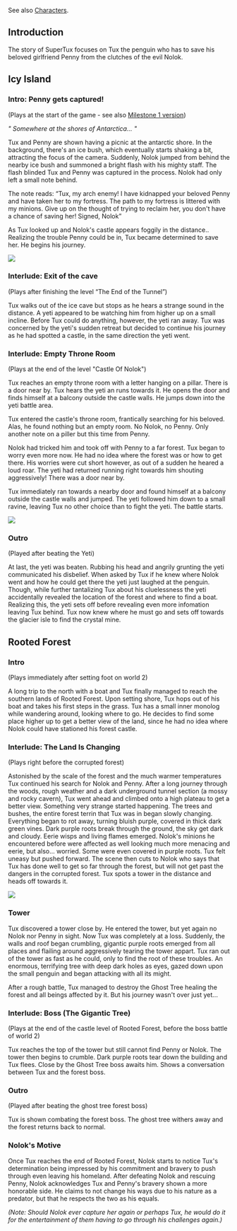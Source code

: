 See also [Characters](https://github.com/SuperTux/supertux/wiki/Characters).

Introduction
------------

The story of SuperTux focuses on Tux the penguin who has to save his beloved girlfriend Penny
from the clutches of the evil Nolok.

Icy Island
----------

### Intro: Penny gets captured!

(Plays at the start of the game - see also [Milestone 1 version](https://github.com/SuperTux/supertux/blob/v0.1.4/data/intro.txt))

*" Somewhere at the shores of Antarctica... "*

Tux and Penny are shown having a picnic at the antarctic shore. In the background, there's an ice bush, which
eventually starts shaking a bit, attracting the focus of the camera. Suddenly, Nolok jumped from behind the nearby
ice bush and summoned a bright flash with his mighty staff. The flash blinded Tux and Penny was captured in the
process. Nolok had only left a small note behind.

The note reads: “Tux, my arch enemy! I have kidnapped your beloved Penny and have taken her to my fortress. The
path to my fortress is littered with my minions. Give up on the thought of trying to reclaim her, you don't have
a chance of saving her! Signed, Nolok”

As Tux looked up and Nolok's castle appears foggily in the distance.. Realizing the trouble Penny could be in,
Tux became determined to save her. He begins his journey.

![](images/Introcutscene.png)

### Interlude: Exit of the cave

(Plays after finishing the level “The End of the Tunnel”)

Tux walks out of the ice cave but stops as he hears a strange sound in the distance. A yeti appeared to be
watching him from higher up on a small incline. Before Tux could do anything, however, the yeti ran away.
Tux was concerned by the yeti's sudden retreat but decided to continue his journey as he had spotted a castle,
in the same direction the yeti went.

### Interlude: Empty Throne Room

(Plays at the end of the level "Castle Of Nolok")

Tux reaches an empty throne room with a letter hanging on a pillar. There is a door near by. Tux hears the yeti
an runs towards it. He opens the door and finds himself at a balcony outside the castle walls. He jumps down into
the yeti battle area.

Tux entered the castle's throne room, frantically searching for his beloved. Alas, he found nothing but an empty
room. No Nolok, no Penny. Only another note on a piller but this time from Penny.

Nolok had tricked him and took off with Penny to a far forest. Tux began to worry even more now. He had no idea
where the forest was or how to get there. His worries were cut short however, as out of a sudden  he heared a loud
roar. The yeti had returned running right towards him shouting aggressively! There was a door near by.

Tux immediately ran towards a nearby door and found himself at a balcony outside the castle walls and jumped. The
yeti followed him down to a small ravine, leaving Tux no other choice than to fight the yeti. The battle starts.

![](images/Interlude01.jpg)

### Outro

(Played after beating the Yeti)

At last, the yeti was beaten. Rubbing his head and angrily grunting the yeti communicated his disbelief.
When asked by Tux if he knew where Nolok went and how he could get there the yeti just laughed at the penguin.
Though, while further tantalizing Tux about his cluelessness the yeti accidentally revealed the location of the
forest and where to find a boat. Realizing this, the yeti sets off before revealing even more infomation leaving
Tux behind. Tux now knew where he must go and sets off towards the glacier isle to find the crystal mine.

Rooted Forest
-------------

### Intro

(Plays immediately after setting foot on world 2)

A long trip to the north with a boat and Tux finally managed to reach the southern lands of Rooted Forest. Upon
setting shore, Tux hops out of his boat and takes his first steps in the grass. Tux has a small inner monolog while
wandering around, looking where to go. He decides to find some place higher up to get a better view of the land,
since he had no idea where Nolok could have stationed his forest castle.

### Interlude: The Land Is Changing

(Plays right before the corrupted forest)

Astonished by the scale of the forest and the much warmer temperatures Tux continued his search for Nolok and
Penny. After a long journey through the woods, rough weather and a dark underground tunnel section (a mossy and rocky
cavern), Tux went ahead and climbed onto a high plateau to get a better view. Something very strange started happening.
The trees and bushes, the entire forest terrin that Tux was in began slowly changing. Everything began to rot away,
turning bluish purple, covered in thick dark green vines. Dark purple roots break through the ground, the sky get dark
and cloudy. Eerie wisps and living flames emerged. Nolok's minions he encountered before were affected as well looking
much more menacing and eerie, but also... worried. Some were even covered in purple roots. Tux felt uneasy but pushed
forward. The scene then cuts to Nolok who says that Tux has done well to get so far through the forest, but will not
get past the dangers in the corrupted forest. Tux spots a tower in the distance and heads off towards it.

![](images/Ghostforest.png)

### Tower

Tux discovered a tower close by. He entered the tower, but yet again no Nolok nor Penny in sight.
Now Tux was completely at a loss. Suddenly, the walls and roof began crumbling, gigantic purple roots emerged
from all places and flailing around aggressively tearing the tower appart. Tux ran out of the tower as fast as
he could, only to find the root of these troubles. An enormous, terrifying tree with deep dark holes as eyes,
gazed down upon the small penguin and began attacking with all its might.

After a rough battle, Tux managed to destroy the Ghost Tree healing the forest and all beings affected by it.
But his journey wasn't over just yet...

### Interlude: Boss (The Gigantic Tree)

(Plays at the end of the castle level of Rooted Forest, before the boss battle of world 2)

Tux reaches the top of the tower but still cannot find Penny or Nolok. The tower then begins to crumble. Dark
purple roots tear down the building and Tux flees. Close by the Ghost Tree boss awaits him. Shows a conversation
between Tux and the forest boss.

### Outro

(Played after beating the ghost tree forest boss)

Tux is shown combating the forest boss. The ghost tree withers away and the forest returns back to normal.

### Nolok's Motive

Once Tux reaches the end of Rooted Forest, Nolok starts to notice Tux's determination being impressed by his commitment
and bravery to push through even leaving his homeland. After defeating Nolok and rescuing Penny, Nolok acknowledges Tux
and Penny's bravery shown a more honorable side. He claims to not change his ways due to his nature as a predator, but
that he respects the two as his equals.

*(Note: Should Nolok ever capture her again or perhaps Tux, he would do it for the entertainment of them having to go
through his challenges again.)*
